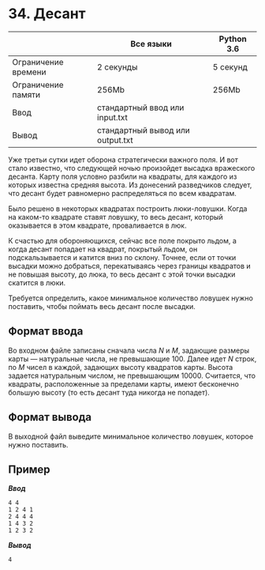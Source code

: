 # 34. Десант

|                   |Все языки                       |Python 3.6|
|-------------------|--------------------------------|----------|
|Ограничение времени|2 секунды                       |5 секунд  |
|Ограничение памяти |256Mb                           |256Mb     |
|Ввод               |стандартный ввод или input.txt  |          |
|Вывод              |стандартный вывод или output.txt|          |

Уже третьи сутки идет оборона стратегически важного поля. И вот стало известно, что следующей ночью произойдет высадка вражеского десанта. Карту поля условно разбили на квадраты, для каждого из которых известна средняя высота. Из донесений разведчиков следует, что десант будет равномерно распределяться по всем квадратам.

Было решено в некоторых квадратах построить люки-ловушки. Когда на каком-то квадрате ставят ловушку, то весь десант, который оказывается в этом квадрате, проваливается в люк.

К счастью для обороняющихся, сейчас все поле покрыто льдом, а когда десант попадает на квадрат, покрытый льдом, он подскальзывается и катится вниз по склону. Точнее, если от точки высадки можно добраться, перекатываясь через границы квадратов и не повышая высоту, до люка, то весь десант с этой точки высадки скатится в люки.

Требуется определить, какое минимальное количество ловушек нужно поставить, чтобы поймать весь десант после высадки.

## Формат ввода

Во входном файле записаны сначала числа $N$ и $M$, задающие размеры карты — натуральные числа, не превышающие $100$. Далее идет $N$ строк, по $M$ чисел в каждой, задающих высоту квадратов карты. Высота задается натуральным числом, не превышающим $10000$. Считается, что квадраты, расположенные за пределами карты, имеют бесконечно большую высоту (то есть десант туда никогда не попадет).

## Формат вывода

В выходной файл выведите минимальное количество ловушек, которое нужно поставить.

## Пример

***Ввод***

```text
4 4
1 2 4 1
2 4 4 4
1 4 3 2
1 2 3 2
```

***Вывод***

```text
4
```
